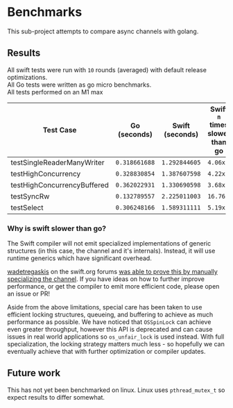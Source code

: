 # Benchmarks

This sub-project attempts to compare async channels with golang.

## Results

All swift tests were run with `10` rounds (averaged) with default release optimizations.\
All Go tests were written as go micro benchmarks.\
All tests performed on an M1 max

| Test Case  | Go (seconds) | Swift (seconds) | Swift `n` times slower than go  |
| --------------------------- | ----------- | ----------- | ----- |
| testSingleReaderManyWriter  | `0.318661688` | `1.292844605` | `4.06x`  |
| testHighConcurrency         | `0.328830854` | `1.387607598` | `4.22x`  |
| testHighConcurrencyBuffered | `0.362022931` | `1.330690598` | `3.68x`  |
| testSyncRw                  | `0.132789557` | `2.225011003` | `16.76x` |
| testSelect                  | `0.306248166` | `1.589311111` | `5.19x`  |

### Why is swift slower than go?

The Swift compiler will not emit specialized implementations of generic structures (in this case, the channel and it's internals). Instead, it will use runtime generics which have significant overhead. 

[wadetregaskis](https://forums.swift.org/u/wadetregaskis/summary) on the swift.org forums [was able to prove this by manually specializing the channel](https://forums.swift.org/t/async-channels-for-swift-concurrency/70752/18). If you have ideas on how to further improve performance, or get the compiler to emit more efficient code, please open an issue or PR! 

Aside from the above limitations, special care has been taken to use efficient locking structures, queueing, and buffering to achieve as much performance as possible. We have noticed that `OSSpinLock` can achieve even greater throughput, however this API is deprecated and can cause issues in real world applications so `os_unfair_lock` is used instead. With full specialization, the locking strategy matters much less - so hopefully we can eventually achieve that with further optimization or compiler updates. 

## Future work

This has not yet been benchmarked on linux. Linux uses `pthread_mutex_t` so expect results to differ somewhat. 